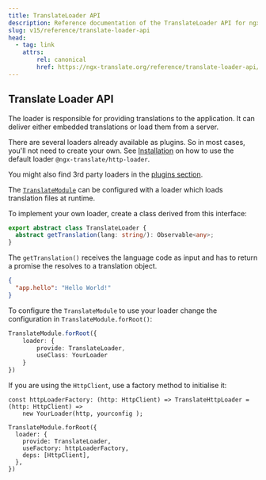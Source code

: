 ```yaml
---
title: TranslateLoader API
description: Reference documentation of the TranslateLoader API for ngx-translate.
slug: v15/reference/translate-loader-api
head:
  - tag: link
    attrs:
        rel: canonical
        href: https://ngx-translate.org/reference/translate-loader-api/
---
```


## Translate Loader API

The loader is responsible for providing translations to the application.
It can deliver either embedded translations or load them from a server.

There are several loaders already available as plugins. So in most
cases, you'll not need to create your own. See [Installation](/v15/getting-started/installation/)
on how to use the default loader `@ngx-translate/http-loader`.

You might also find 3rd party loaders in the [plugins section](/v15/resources/plugins/).

The [`TranslateModule`](/v15/reference/translate-module-api/)
can be configured with a loader which loads translation
files at runtime.

To implement your own loader, create a class derived from this
interface:

~~~ts
export abstract class TranslateLoader {
  abstract getTranslation(lang: string/): Observable<any>;
}
~~~

The `getTranslation()` receives the language code as input and
has to return a promise the resolves to a translation object.

~~~json
{
  "app.hello": "Hello World!"
}
~~~

To configure the `TranslateModule` to use your loader
change the configuration in `TranslateModule.forRoot()`:

~~~ts
TranslateModule.forRoot({
    loader: {
        provide: TranslateLoader,
        useClass: YourLoader
    }
}) 
~~~

If you are using the `HttpClient`, use a factory method to initialise it:

~~~
const httpLoaderFactory: (http: HttpClient) => TranslateHttpLoader = (http: HttpClient) =>
    new YourLoader(http, yourconfig );

TranslateModule.forRoot({
  loader: {
    provide: TranslateLoader,
    useFactory: httpLoaderFactory,
    deps: [HttpClient],
  },
})
~~~
